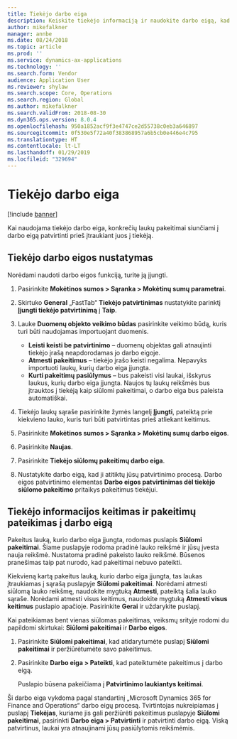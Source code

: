 ```yaml
---
title: Tiekėjo darbo eiga
description: Keiskite tiekėjo informaciją ir naudokite darbo eigą, kad ją patvirtintumėte.
author: mikefalkner
manager: annbe
ms.date: 08/24/2018
ms.topic: article
ms.prod: ''
ms.service: dynamics-ax-applications
ms.technology: ''
ms.search.form: Vendor
audience: Application User
ms.reviewer: shylaw
ms.search.scope: Core, Operations
ms.search.region: Global
ms.author: mikefalkner
ms.search.validFrom: 2018-08-30
ms.dyn365.ops.version: 8.0.4
ms.openlocfilehash: 950a1852acf9f3e4747ce2d55738c0eb3a646897
ms.sourcegitcommit: 0f530e5f72a40f383868957a6b5cb0e446e4c795
ms.translationtype: HT
ms.contentlocale: lt-LT
ms.lasthandoff: 01/29/2019
ms.locfileid: "329694"
---
```

# <a name="vendor-workflow"></a>Tiekėjo darbo eiga

[!include [banner](../includes/banner.md)]

Kai naudojama tiekėjo darbo eiga, konkrečių laukų pakeitimai siunčiami į darbo eigą patvirtinti prieš įtraukiant juos į tiekėją.

## <a name="set-up-the-vendor-workflow"></a>Tiekėjo darbo eigos nustatymas

Norėdami naudoti darbo eigos funkciją, turite ją įjungti.

1. Pasirinkite **Mokėtinos sumos \> Sąranka \> Mokėtinų sumų parametrai**.
2. Skirtuko **General** „FastTab“ **Tiekėjo patvirtinimas** nustatykite parinktį **Įjungti tiekėjo patvirtinimą** į **Taip**.
3. Lauke **Duomenų objekto veikimo būdas** pasirinkite veikimo būdą, kuris turi būti naudojamas importuojant duomenis.

    - **Leisti keisti be patvirtinimo** – duomenų objektas gali atnaujinti tiekėjo įrašą neapdorodamas jo darbo eigoje.
    - **Atmesti pakeitimus** – tiekėjo įrašo keisti negalima. Nepavyks importuoti laukų, kurių darbo eiga įjungta.
    - **Kurti pakeitimų pasiūlymus** – bus pakeisti visi laukai, išskyrus laukus, kurių darbo eiga įjungta. Naujos tų laukų reikšmės bus įtrauktos į tiekėją kaip siūlomi pakeitimai, o darbo eiga bus paleista automatiškai.

4. Tiekėjo laukų sąraše pasirinkite žymės langelį **Įjungti**, pateiktą prie kiekvieno lauko, kuris turi būti patvirtintas prieš atliekant keitimus.
5. Pasirinkite **Mokėtinos sumos \> Sąranka \> Mokėtinų sumų darbo eigos**.
6. Pasirinkite **Naujas**.
7. Pasirinkite **Tiekėjo siūlomų pakeitimų darbo eiga**. 
8. Nustatykite darbo eigą, kad ji atitiktų jūsų patvirtinimo procesą. Darbo eigos patvirtinimo elementas **Darbo eigos patvirtinimas dėl tiekėjo siūlomo pakeitimo** pritaikys pakeitimus tiekėjui.

## <a name="change-vendor-information-and-submit-the-changes-to-the-workflow"></a>Tiekėjo informacijos keitimas ir pakeitimų pateikimas į darbo eigą

Pakeitus lauką, kurio darbo eiga įjungta, rodomas puslapis **Siūlomi pakeitimai**. Šiame puslapyje rodoma pradinė lauko reikšmė ir jūsų įvesta nauja reikšmė. Nustatoma pradinė pakeisto lauko reikšmė. Būsenos pranešimas taip pat nurodo, kad pakeitimai nebuvo pateikti. 

Kiekvieną kartą pakeitus lauką, kurio darbo eiga įjungta, tas laukas įtraukiamas į sąrašą puslapyje **Siūlomi pakeitimai**. Norėdami atmesti siūlomą lauko reikšmę, naudokite mygtuką **Atmesti**, pateiktą šalia lauko sąraše. Norėdami atmesti visus keitimus, naudokite mygtuką **Atmesti visus keitimus** puslapio apačioje. Pasirinkite **Gerai** ir uždarykite puslapį.

Kai pateikiamas bent vienas siūlomas pakeitimas, veiksmų srityje rodomi du papildomi skirtukai: **Siūlomi pakeitimai** ir **Darbo eigos**.

1. Pasirinkite **Siūlomi pakeitimai**, kad atidarytumėte puslapį **Siūlomi pakeitimai** ir peržiūrėtumėte savo pakeitimus.
2. Pasirinkite **Darbo eiga \> Pateikti**, kad pateiktumėte pakeitimus į darbo eigą.

    Puslapio būsena pakeičiama į **Patvirtinimo laukiantys keitimai**.

Ši darbo eiga vykdoma pagal standartinį „Microsoft Dynamics 365 for Finance and Operations“ darbo eigų procesą. Tvirtintojas nukreipiamas į puslapį **Tiekėjas**, kuriame jis gali peržiūrėti pakeitimus puslapyje **Siūlomi pakeitimai**, pasirinkti **Darbo eiga \> Patvirtinti** ir patvirtinti darbo eigą. Viską patvirtinus, laukai yra atnaujinami jūsų pasiūlytomis reikšmėmis.
